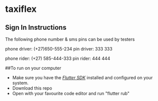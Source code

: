 # taxiflex


## Sign In Instructions
The following phone number & sms pins can be used by testers

phone driver: (+27)650-555-234 
pin driver: 333 333

phone rider: (+27) 585-444-333
pin rider: 444 444

##To run on your computer
- Make sure you have the *[Flutter SDK](https://docs.flutter.dev/get-started/install)* installed and configured on your system.
- Download this repo
- Open with your favourite code editor and run "flutter rub"
